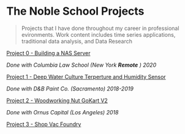 # The Noble School Projects

> Projects that I have done throughout my career in professional evironments. Work content includes time series applications, traditional data analysis, and Data Research

[Project 0 - Building a NAS Server](https://github.com/natebarrett98/The-Noble-School-Projects/tree/main/Project%200%20-%20Nas%20Server)

*Done with Columbia Law School (New York **Remote** ) 2020*

[Project 1 - Deep Water Culture Terperture and Humidity Sensor](https://github.com/natebarrett98/The-Noble-School-Projects/tree/main/Project%201%20-%20Deep%20Water%20Culture%20Temperature%20and%20Humidity%20Sensor)

*Done with D&B Paint Co. (Sacramento) 2018-2019*

[Project 2 - Woodworking Nut GoKart V2](https://github.com/natebarrett98/The-Noble-School-Projects/tree/main/Project%202%20-%20Woodworking%20Nut%20GoKart%20V2)

*Done with Ornus Capital (Los Angeles) 2018*

[Project 3 - Shop Vac Foundry](https://github.com/natebarrett98/The-Noble-School-Projects/tree/main/Project%203%20-%20Shop%20Vac%20Foundry)
